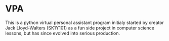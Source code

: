 # VPA

This is a python virtual personal assistant program initialy started by creator Jack Lloyd-Walters (SK1Y101) as a fun side project in computer science lessons, but has since evolved into serious production.
